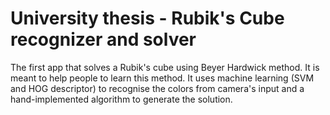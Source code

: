# University thesis - Rubik's Cube recognizer and solver
The first app that solves a Rubik's cube using Beyer Hardwick method. It is meant to help people to learn this method. It uses machine learning (SVM and HOG descriptor) to recognise the colors from camera's input and a hand-implemented algorithm to generate the solution.
